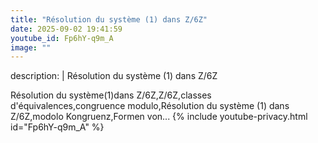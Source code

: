 ```yaml
---
title: "Résolution du système (1) dans Z/6Z"
date: 2025-09-02 19:41:59 
youtube_id: Fp6hY-q9m_A
image: ""
---
```

description: |
  Résolution du système (1) dans Z/6Z
  
  
  Résolution du système(1)dans Z/6Z,Z/6Z,classes d'équivalences,congruence modulo,Résolution du système (1) dans Z/6Z,modolo Kongruenz,Formen von...
{% include youtube-privacy.html id="Fp6hY-q9m_A" %}
